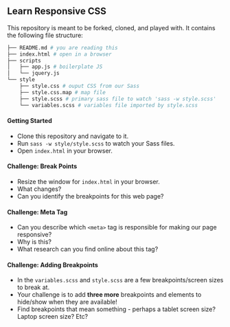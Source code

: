 ## Learn Responsive CSS

This repository is meant to be forked, cloned, and played with. It contains the following file structure:

```bash
├── README.md # you are reading this
├── index.html # open in a browser
├── scripts
│   ├── app.js # boilerplate JS
│   └── jquery.js
└── style
    ├── style.css # ouput CSS from our Sass
    ├── style.css.map # map file
    ├── style.scss # primary sass file to watch 'sass -w style.scss'
    └── variables.scss # variables file imported by style.scss
```

#### Getting Started

* Clone this repository and navigate to it.
* Run `sass -w style/style.scss` to watch your Sass files.
* Open `index.html` in your browser.

#### Challenge: Break Points

* Resize the window for `index.html` in your browser.
* What changes?
* Can you identify the breakpoints for this web page?

#### Challenge: Meta Tag

* Can you describe which `<meta>` tag is responsible for making our page responsive?
* Why is this?
* What research can you find online about this tag?

#### Challenge: Adding Breakpoints

* In the `variables.scss` and `style.scss` are a few breakpoints/screen sizes to break at.
* Your challenge is to add **three more** breakpoints and elements to hide/show when they are available!
* Find breakpoints that mean something - perhaps a tablet screen size? Laptop screen size? Etc?
